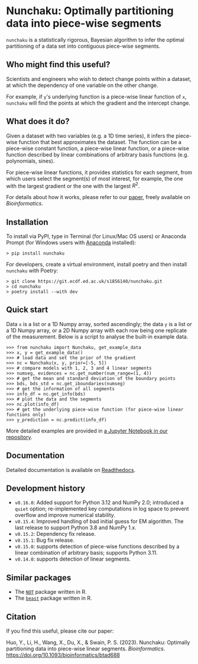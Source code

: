 # Nunchaku: Optimally partitioning data into piece-wise segments
`nunchaku` is a statistically rigorous, Bayesian algorithm to infer the optimal partitioning of a data set into contiguous piece-wise segments.

## Who might find this useful?
Scientists and engineers who wish to detect change points within a dataset, at which the dependency of one variable on the other change. 

For example, if `y`'s underlying function is a piece-wise linear function of `x`, `nunchaku` will find the points at which the gradient and the intercept change. 

## What does it do?
Given a dataset with two variables (e.g. a 1D time series), it infers the piece-wise function that best approximates the dataset. The function can be a piece-wise constant function, a piece-wise linear function, or a piece-wise function described by linear combinations of arbitrary basis functions (e.g. polynomials, sines).

For piece-wise linear functions, it provides statistics for each segment, from which users select the segment(s) of most interest, for example, the one with the largest gradient or the one with the largest $R^2$. 

For details about how it works, please refer to our [paper](https://doi.org/10.1093/bioinformatics/btad688), freely available on *Bioinformatics*.

## Installation
To install via PyPI, type in Terminal (for Linux/Mac OS users) or Anaconda Prompt (for Windows users with [Anaconda](https://docs.anaconda.com/free/anaconda/install/windows/) installed): 
```
> pip install nunchaku
```

For developers, create a virtual environment, install poetry and then install `nunchaku` with Poetry: 
```
> git clone https://git.ecdf.ed.ac.uk/s1856140/nunchaku.git
> cd nunchaku 
> poetry install --with dev 
```

## Quick start
Data `x` is a list or a 1D Numpy array, sorted ascendingly; the data `y` is a list or a 1D Numpy array, or a 2D Numpy array with each row being one replicate of the measurement.
Below is a script to analyse the built-in example data. 
```
>>> from nunchaku import Nunchaku, get_example_data
>>> x, y = get_example_data()
>>> # load data and set the prior of the gradient
>>> nc = Nunchaku(x, y, prior=[-5, 5]) 
>>> # compare models with 1, 2, 3 and 4 linear segments
>>> numseg, evidences = nc.get_number(num_range=(1, 4))
>>> # get the mean and standard deviation of the boundary points
>>> bds, bds_std = nc.get_iboundaries(numseg)
>>> # get the information of all segments
>>> info_df = nc.get_info(bds)
>>> # plot the data and the segments
>>> nc.plot(info_df)
>>> # get the underlying piece-wise function (for piece-wise linear functions only)
>>> y_prediction = nc.predict(info_df)
```

More detailed examples are provided in [a Jupyter Notebook in our repository](https://git.ecdf.ed.ac.uk/s1856140/nunchaku/-/blob/master/examples.ipynb).

## Documentation
Detailed documentation is available on [Readthedocs](https://nunchaku.readthedocs.io/en/latest/).

## Development history
+ `v0.16.0`: Added support for Python 3.12 and NumPy 2.0; introduced a `quiet` option; re-implemented key computations in log space to prevent overflow and improve numerical stability.
+ `v0.15.4`: Improved handling of bad initial guess for EM algorithm. The last release to support Python 3.8 and NumPy 1.x.
+ `v0.15.2`: Dependency fix release.
+ `v0.15.1`: Bug fix release.
+ `v0.15.0`: supports detection of piece-wise functions described by a linear combination of arbitrary basis; supports Python 3.11.
+ `v0.14.0`: supports detection of linear segments.

## Similar packages
+ The [`NOT`](https://cran.r-project.org/web/packages/not/index.html) package written in R.
+ The [`beast`](https://cran.r-project.org/web/packages/beast/index.html) package written in R. 

## Citation
If you find this useful, please cite our paper: 

Huo, Y., Li, H., Wang, X., Du, X., & Swain, P. S. (2023). Nunchaku: Optimally partitioning data into piece-wise linear segments. *Bioinformatics*. https://doi.org/10.1093/bioinformatics/btad688
